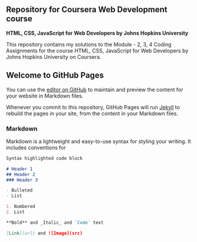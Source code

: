 ## Repository for Coursera Web Development course
**HTML, CSS, JavaScript for Web Developers by Johns Hopkins University**

This repository contains my solutions to the Module - 2, 3, 4 Coding Assignments for the course HTML, CSS, JavaScript for Web Developers by Johns Hopkins University on Coursera. 

## Welcome to GitHub Pages

You can use the [editor on GitHub](https://github.com/vidtho/Coursera-webdev/edit/master/README.md) to maintain and preview the content for your website in Markdown files.

Whenever you commit to this repository, GitHub Pages will run [Jekyll](https://jekyllrb.com/) to rebuild the pages in your site, from the content in your Markdown files.

### Markdown

Markdown is a lightweight and easy-to-use syntax for styling your writing. It includes conventions for

```markdown
Syntax highlighted code block

# Header 1
## Header 2
### Header 3

- Bulleted
- List

1. Numbered
2. List

**Bold** and _Italic_ and `Code` text

[Link](url) and ![Image](src)
```

